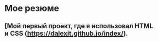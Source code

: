 # Мое резюме

## [Мой первый проект, где я использовал HTML и CSS (https://dalexit.github.io/index/).
